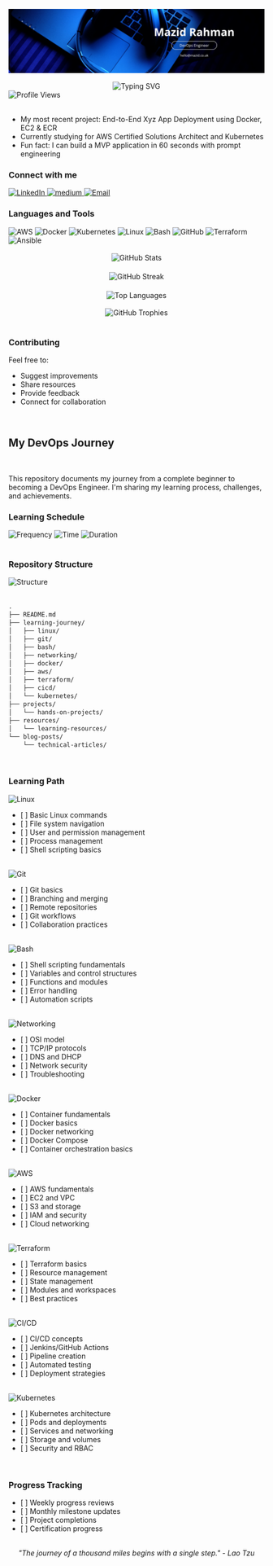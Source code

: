 <!-- Banner or header image -->
<p align="center">
  <img src="https://github.com/mazidcouk/devops-journey/blob/master/resources/Mazid-Rahman.png" alt="banner" />
</p>

<div align="center">
  <img src="https://readme-typing-svg.herokuapp.com?font=Fira+Code&pause=1000&color=0077B5&center=true&vCenter=true&width=435&lines=Hi+%F0%9F%91%8B%2C+I'm+Mazid;DevOps+Engineer;Cloud+Enthusiast" alt="Typing SVG" />
</div>

<div align="left">
  <img src="https://komarev.com/ghpvc/?username=mazidcouk&label=Profile%20views&color=0077B5&style=flat" alt="Profile Views" />
</div>

<br/>

<div align="left">
  <ul>
    <li>My most recent project: End-to-End Xyz App Deployment using Docker, EC2 & ECR</li>
    <li>Currently studying for AWS Certified Solutions Architect and Kubernetes</li>
    <li>Fun fact: I can build a MVP application in 60 seconds with prompt engineering</li>
  </ul>
</div>



### Connect with me 
<div align="left">
  <a href="https://linkedin.com/in/mazidcouk">
    <img src="https://img.shields.io/badge/linkedin-0077B5?style=for-the-badge&logo=linkedin&logoColor=white" alt="LinkedIn" />
  </a>
  <a href="https://medium.com/mazidcouk">
    <img src="https://img.shields.io/badge/medium-0077B5?style=for-the-badge&logo=medium&logoColor=white" alt="medium" />
  </a>
  <a href="mailto:hello@mazid.co.uk">
    <img src="https://img.shields.io/badge/Email-0077B5?style=for-the-badge&logo=gmail&logoColor=white" alt="Email" />
  </a>
</div>



### Languages and Tools

<div align="left">
  <img src="https://img.shields.io/badge/AWS-0077B5?style=for-the-badge&logo=amazon-aws&logoColor=white" alt="AWS" />
  <img src="https://img.shields.io/badge/Docker-0077B5?style=for-the-badge&logo=docker&logoColor=white" alt="Docker" />
  <img src="https://img.shields.io/badge/Kubernetes-0077B5?style=for-the-badge&logo=kubernetes&logoColor=white" alt="Kubernetes" />
  <img src="https://img.shields.io/badge/Linux-0077B5?style=for-the-badge&logo=linux&logoColor=white" alt="Linux" />
  <img src="https://img.shields.io/badge/Bash-0077B5?style=for-the-badge&logo=gnu-bash&logoColor=white" alt="Bash" />
  <img src="https://img.shields.io/badge/GitHub-0077B5?style=for-the-badge&logo=github-actions&logoColor=white" alt="GitHub" />
  <img src="https://img.shields.io/badge/Terraform-0077B5?style=for-the-badge&logo=terraform&logoColor=white" alt="Terraform" />
  <img src="https://img.shields.io/badge/Ansible-0077B5?style=for-the-badge&logo=ansible&logoColor=white" alt="Ansible" />
</div>

<br />



<div align="center">
  <div style="display: flex; justify-content: center; gap: 20px; flex-wrap: wrap;">
    <div style="width: 400px;">
      <img src="https://github-readme-stats.vercel.app/api?username=mazidcouk&show_icons=true&theme=default&title_color=0077B5&text_color=0077B5&icon_color=0077B5&hide_border=true&custom_title=GitHub%20Stats" alt="GitHub Stats" />
    </div>
    <div style="width: 400px;">
      <img src="https://github-readme-streak-stats.herokuapp.com/?user=mazidcouk&theme=default&hide_border=true&stroke=0077B5&custom_title=GitHub%20Streak" alt="GitHub Streak" />
    </div>
    <div style="width: 400px;">
      <img src="https://github-readme-stats.vercel.app/api/top-langs/?username=mazidcouk&layout=compact&theme=default&title_color=0077B5&text_color=0077B5&hide_border=true&custom_title=Top%20Languages" alt="Top Languages" />
    </div>
  </div>
</div>

<br />

<div align="center">
  <img src="https://github-profile-trophy.vercel.app/?username=mazidcouk&theme=default&title_color=0077B5&text_color=0077B5&row=1&no-frame=true" alt="GitHub Trophies" />
</div>

<br />

### Contributing
Feel free to:
- Suggest improvements
- Share resources
- Provide feedback
- Connect for collaboration

<br />

## My DevOps Journey

<br />

<div align="left">
  <p>This repository documents my journey from a complete beginner to becoming a DevOps Engineer. I'm sharing my learning process, challenges, and achievements.</p>
</div>


### Learning Schedule

<div align="left">
  <img src="https://img.shields.io/badge/Frequency-4_days/week-0077B5?style=flat-square" alt="Frequency" />
  <img src="https://img.shields.io/badge/Time-5:00_AM_/_6:30_AM-0077B5?style=flat-square" alt="Time" />
  <img src="https://img.shields.io/badge/Duration-90_minutes-0077B5?style=flat-square" alt="Duration" />
</div>


<br />

### Repository Structure

<div align="left">
  <img src="https://img.shields.io/badge/Project_Structure-0077B5?style=for-the-badge&logo=github&logoColor=white" alt="Structure" />
</div>

<br />

```
.
├── README.md
├── learning-journey/
│   ├── linux/
│   ├── git/
│   ├── bash/
│   ├── networking/
│   ├── docker/
│   ├── aws/
│   ├── terraform/
│   ├── cicd/
│   └── kubernetes/
├── projects/
│   └── hands-on-projects/
├── resources/
│   └── learning-resources/
└── blog-posts/
    └── technical-articles/
```

<br />

### Learning Path

<div align="left">
  <img src="https://img.shields.io/badge/1._Linux_Fundamentals-0077B5?style=for-the-badge&logo=linux&logoColor=white" alt="Linux" />
</div>

<ul>
  <li>[ ] Basic Linux commands</li>
  <li>[ ] File system navigation</li>
  <li>[ ] User and permission management</li>
  <li>[ ] Process management</li>
  <li>[ ] Shell scripting basics</li>
</ul>

<br />

<div align="left">
  <img src="https://img.shields.io/badge/2._Git_&_Version_Control-0077B5?style=for-the-badge&logo=git&logoColor=white" alt="Git" />
</div>

<ul>
  <li>[ ] Git basics</li>
  <li>[ ] Branching and merging</li>
  <li>[ ] Remote repositories</li>
  <li>[ ] Git workflows</li>
  <li>[ ] Collaboration practices</li>
</ul>

<br />

<div align="left">
  <img src="https://img.shields.io/badge/3._Bash_Scripting-0077B5?style=for-the-badge&logo=gnu-bash&logoColor=white" alt="Bash" />
</div>

<ul>
  <li>[ ] Shell scripting fundamentals</li>
  <li>[ ] Variables and control structures</li>
  <li>[ ] Functions and modules</li>
  <li>[ ] Error handling</li>
  <li>[ ] Automation scripts</li>
</ul>

<br />

<div align="left">
  <img src="https://img.shields.io/badge/4._Networking-0077B5?style=for-the-badge&logo=network&logoColor=white" alt="Networking" />
</div>

<ul>
  <li>[ ] OSI model</li>
  <li>[ ] TCP/IP protocols</li>
  <li>[ ] DNS and DHCP</li>
  <li>[ ] Network security</li>
  <li>[ ] Troubleshooting</li>
</ul>

<br />

<div align="left">
  <img src="https://img.shields.io/badge/5._Containers_&_Docker-0077B5?style=for-the-badge&logo=docker&logoColor=white" alt="Docker" />
</div>

<ul>
  <li>[ ] Container fundamentals</li>
  <li>[ ] Docker basics</li>
  <li>[ ] Docker networking</li>
  <li>[ ] Docker Compose</li>
  <li>[ ] Container orchestration basics</li>
</ul>

<br />

<div align="left">
  <img src="https://img.shields.io/badge/6._AWS_Cloud-0077B5?style=for-the-badge&logo=amazon-aws&logoColor=white" alt="AWS" />
</div>

<ul>
  <li>[ ] AWS fundamentals</li>
  <li>[ ] EC2 and VPC</li>
  <li>[ ] S3 and storage</li>
  <li>[ ] IAM and security</li>
  <li>[ ] Cloud networking</li>
</ul>

<br />

<div align="left">
  <img src="https://img.shields.io/badge/7._Infrastructure_as_Code-0077B5?style=for-the-badge&logo=terraform&logoColor=white" alt="Terraform" />
</div>

<ul>
  <li>[ ] Terraform basics</li>
  <li>[ ] Resource management</li>
  <li>[ ] State management</li>
  <li>[ ] Modules and workspaces</li>
  <li>[ ] Best practices</li>
</ul>

<br />

<div align="left">
  <img src="https://img.shields.io/badge/8._CI/CD-0077B5?style=for-the-badge&logo=github-actions&logoColor=white" alt="CI/CD" />
</div>

<ul>
  <li>[ ] CI/CD concepts</li>
  <li>[ ] Jenkins/GitHub Actions</li>
  <li>[ ] Pipeline creation</li>
  <li>[ ] Automated testing</li>
  <li>[ ] Deployment strategies</li>
</ul>

<br />

<div align="left">
  <img src="https://img.shields.io/badge/9._Kubernetes-0077B5?style=for-the-badge&logo=kubernetes&logoColor=white" alt="Kubernetes" />
</div>

<ul>
  <li>[ ] Kubernetes architecture</li>
  <li>[ ] Pods and deployments</li>
  <li>[ ] Services and networking</li>
  <li>[ ] Storage and volumes</li>
  <li>[ ] Security and RBAC</li>
</ul>

<br />

### Progress Tracking



<ul>

  <li>[ ] Weekly progress reviews</li>
  <li>[ ] Monthly milestone updates</li>
  <li>[ ] Project completions</li>
  <li>[ ] Certification progress</li>
</ul>

<br />
<div align="center">
  <em>"The journey of a thousand miles begins with a single step." - Lao Tzu</em>
</div> 